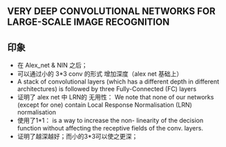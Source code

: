 ## VERY DEEP CONVOLUTIONAL NETWORKS FOR LARGE-SCALE IMAGE RECOGNITION

## 印象

- 在 Alex_net & NIN 之后；
- 可以通过小的 3*3 conv 的形式 增加深度（alex net 基础上）
- A stack of convolutional layers (which has a different depth in different architectures) is followed by three Fully-Connected (FC) layers
- 证明了 alex net 中 LRN的 无用性： We note that none of our networks (except for one) contain Local Response Normalisation (LRN) normalisation 
- 使用了1*1：  is a way to increase the non- linearity of the decision function without affecting the receptive fields of the conv. layers.
- 证明了越深越好；而小的3*3可以使之更深； 